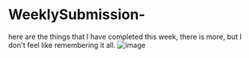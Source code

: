 # WeeklySubmission-
here are the things that I have completed this week, there is more, but I don't feel like remembering it all.
![image](https://github.com/user-attachments/assets/5a9b7505-375c-4715-acbb-67fba916f571)
